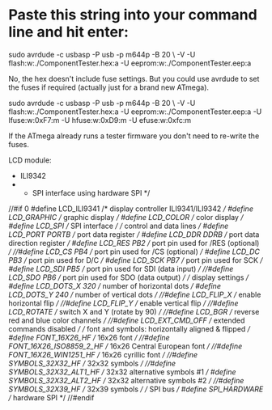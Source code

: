 # Paste this string into your command line and hit enter:

sudo avrdude -c usbasp -P usb -p m644p -B 20 \ -V -U flash:w:./ComponentTester.hex:a -U eeprom:w:./ComponentTester.eep:a

No, the hex doesn't include fuse settings. But you could use avrdude to set the fuses if required (actually just for a brand new ATmega).

sudo avrdude -c usbasp -P usb -p m644p -B 20 \ -V -U flash:w:./ComponentTester.hex:a -U eeprom:w:./ComponentTester.eep:a -U lfuse:w:0xF7:m -U hfuse:w:0xD9:m -U efuse:w:0xfc:m

If the ATmega already runs a tester firmware you don't need to re-write the fuses.

LCD module:
 *  ILI9342
 *  - SPI interface using hardware SPI
 */

//#if 0
#define LCD_ILI9341                     /* display controller ILI9341/ILI9342 */
#define LCD_GRAPHIC                     /* graphic display */
#define LCD_COLOR                       /* color display */
#define LCD_SPI                         /* SPI interface */
/* control and data lines */
#define LCD_PORT         PORTB          /* port data register */
#define LCD_DDR          DDRB           /* port data direction register */
#define LCD_RES          PB2            /* port pin used for /RES (optional) */
//#define LCD_CS           PB4            /* port pin used for /CS (optional) */
#define LCD_DC           PB3            /* port pin used for D/C */
#define LCD_SCK          PB7            /* port pin used for SCK */
#define LCD_SDI          PB5            /* port pin used for SDI (data input) */
//#define LCD_SDO          PB6            /* port pin used for SDO (data output) */
/* display settings */
#define LCD_DOTS_X       320            /* number of horizontal dots */
#define LCD_DOTS_Y       240            /* number of vertical dots */
//#define LCD_FLIP_X                      /* enable horizontal flip */
//#define LCD_FLIP_Y                      /* enable vertical flip */
//#define LCD_ROTATE                      /* switch X and Y (rotate by 90) */
//#define LCD_BGR                         /* reverse red and blue color channels */
//#define LCD_EXT_CMD_OFF                 /* extended commands disabled */
/* font and symbols: horizontally aligned & flipped */
#define FONT_16X26_HF                   /* 16x26 font */
//#define FONT_16X26_ISO8859_2_HF         /* 16x26 Central European font */
//#define FONT_16X26_WIN1251_HF           /* 16x26 cyrillic font */
//#define SYMBOLS_32X32_HF                /* 32x32 symbols */
//#define SYMBOLS_32X32_ALT1_HF           /* 32x32 alternative symbols #1 */
#define SYMBOLS_32X32_ALT2_HF           /* 32x32 alternative symbols #2 */
//#define SYMBOLS_32X39_HF                /* 32x39 symbols */
/* SPI bus */
#define SPI_HARDWARE                    /* hardware SPI */
//#endif

